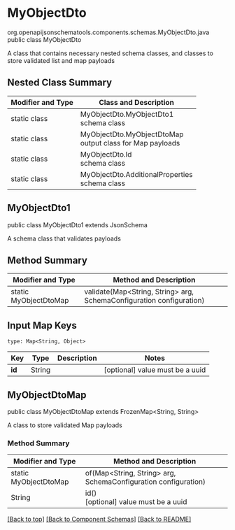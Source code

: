 # MyObjectDto
org.openapijsonschematools.components.schemas.MyObjectDto.java
public class MyObjectDto

A class that contains necessary nested schema classes, and classes to store validated list and map payloads

## Nested Class Summary
| Modifier and Type | Class and Description |
| ----------------- | ---------------------- |
| static class | MyObjectDto.MyObjectDto1<br> schema class |
| static class | MyObjectDto.MyObjectDtoMap<br> output class for Map payloads |
| static class | MyObjectDto.Id<br> schema class |
| static class | MyObjectDto.AdditionalProperties<br> schema class |

## MyObjectDto1
public class MyObjectDto1
extends JsonSchema

A schema class that validates payloads


## Method Summary
| Modifier and Type | Method and Description |
| ----------------- | ---------------------- |
| static MyObjectDtoMap | validate(Map<String, String> arg, SchemaConfiguration configuration) |

## Input Map Keys
```
type: Map<String, Object>
```
Key | Type |  Description | Notes
------------ | ------------- | ------------- | -------------
**id** | String |  | [optional] value must be a uuid

## MyObjectDtoMap
public class MyObjectDtoMap
extends FrozenMap<String, String>

A class to store validated Map payloads

### Method Summary
| Modifier and Type | Method and Description |
| ----------------- | ---------------------- |
| static MyObjectDtoMap | of(Map<String, String> arg, SchemaConfiguration configuration) |
| String | id()<br>[optional] value must be a uuid |

[[Back to top]](#top) [[Back to Component Schemas]](../../../README.md#Component-Schemas) [[Back to README]](../../../README.md)
